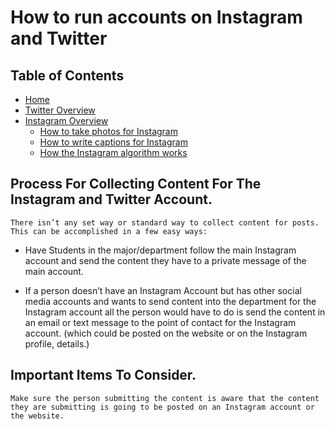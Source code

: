 # How to run accounts on Instagram and Twitter
## Table of Contents
- [Home](./README.md)
- [Twitter Overview](./twitter-overview.md)
- [Instagram Overview](./instagram-overview.md)
  - [How to take photos for Instagram](./take-pics-for-insta.md)
  - [How to write captions for Instagram](./write-captions-for-insta.md)
  - [How the Instagram algorithm works](./algorithm-insta.md)

## Process For Collecting Content For The Instagram and Twitter Account.


	There isn’t any set way or standard way to collect content for posts. This can be accomplished in a few easy ways:

- Have Students in the major/department follow the main Instagram account and send the content they have to a private message of the main account.

- If a person doesn’t have an Instagram Account but has other social media accounts and wants to send content into the department for the Instagram account all the person would have to do is send the content in an email or text message to the point of contact for the Instagram account. (which could be posted on the website or on the Instagram profile, details.)

## Important Items To Consider.

	Make sure the person submitting the content is aware that the content they are submitting is going to be posted on an Instagram account or the website. 

